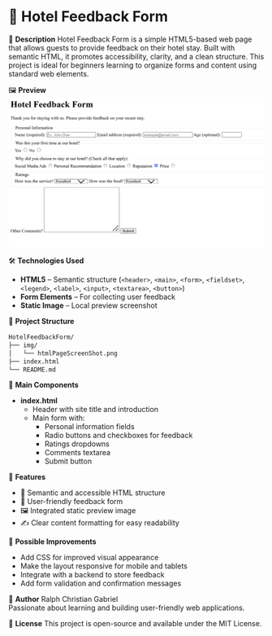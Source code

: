 # 🎉 Hotel Feedback Form

📝 **Description**
Hotel Feedback Form is a simple HTML5-based web page that allows guests to provide feedback on their hotel stay. Built with semantic HTML, it promotes accessibility, clarity, and a clean structure. This project is ideal for beginners learning to organize forms and content using standard web elements.

🖼️ **Preview**
![Hotel Feedback Form Preview](img/htmlPageScreenShot.png)

🛠️ **Technologies Used**
- **HTML5** – Semantic structure (`<header>`, `<main>`, `<form>`, `<fieldset>`, `<legend>`, `<label>`, `<input>`, `<textarea>`, `<button>`)
- **Form Elements** – For collecting user feedback
- **Static Image** – Local preview screenshot

📂 **Project Structure**
```
HotelFeedbackForm/
├── img/
│   └── htmlPageScreenShot.png
├── index.html
└── README.md
```

📜 **Main Components**
- **index.html**
  - Header with site title and introduction
  - Main form with:
    - Personal information fields
    - Radio buttons and checkboxes for feedback
    - Ratings dropdowns
    - Comments textarea
    - Submit button

🚀 **Features**
- 📑 Semantic and accessible HTML structure
- 📝 User-friendly feedback form
- 🖼️ Integrated static preview image
- ✍️ Clear content formatting for easy readability

🔧 **Possible Improvements**
- Add CSS for improved visual appearance
- Make the layout responsive for mobile and tablets
- Integrate with a backend to store feedback
- Add form validation and confirmation messages

👤 **Author**
Ralph Christian Gabriel  
Passionate about learning and building user-friendly web applications.

📜 **License**
This project is open-source and available under the MIT License.
